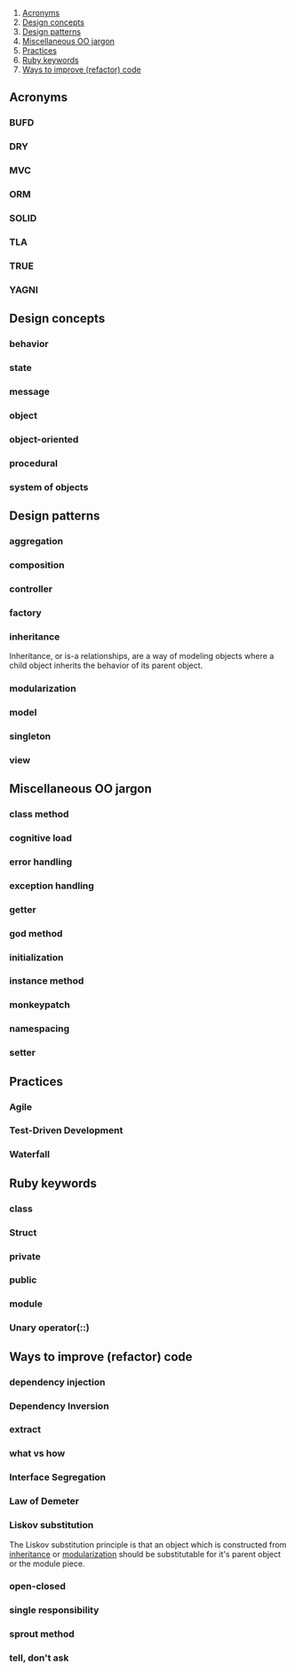 1. [Acronyms](#acronyms)
1. [Design concepts](#design-concepts)
1. [Design patterns](#design-patterns)
1. [Miscellaneous OO jargon](#miscellaneous-oo-jargon)
1. [Practices](#practices)
1. [Ruby keywords](#ruby-keywords)
1. [Ways to improve (refactor) code](#ways-to-improve-refactor-code)


## Acronyms

### BUFD
### DRY
### MVC
### ORM
### SOLID
### TLA
### TRUE
### YAGNI

## Design concepts

### behavior
### state
### message
### object
### object-oriented
### procedural
### system of objects

## Design patterns

### aggregation
### composition
### controller
### factory
### inheritance
  Inheritance, or is-a relationships, are a way of modeling objects where a child object inherits the behavior of its parent object.
### modularization
### model
### singleton
### view

## Miscellaneous OO jargon

### class method
### cognitive load
### error handling
### exception handling
### getter
### god method
### initialization
### instance method
### monkeypatch
### namespacing
### setter

## Practices

### Agile
### Test-Driven Development
### Waterfall

## Ruby keywords
### class
### Struct
### private
### public
### module
### Unary operator(::)

## Ways to improve (refactor) code

### dependency injection
### Dependency Inversion
### extract
### what vs how
### Interface Segregation
### Law of Demeter
### Liskov substitution
  The Liskov substitution principle is that an object which is constructed from [inheritance](#inheritance) or [modularization](#modularization) should be substitutable for it's parent object or the module piece.
### open-closed
### single responsibility
### sprout method
### tell, don't ask
